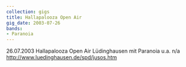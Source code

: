 ```yaml
---
collection: gigs
title: Hallapalooza Open Air
gig_date: 2003-07-26
bands:
- Paranoia
---
```


26.07.2003	Hallapalooza	Open Air	Lüdinghausen mit Paranoia u.a.	n/a	http://www.luedinghausen.de/spd/jusos.htm

